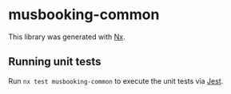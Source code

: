 # musbooking-common

This library was generated with [Nx](https://nx.dev).

## Running unit tests

Run `nx test musbooking-common` to execute the unit tests via [Jest](https://jestjs.io).
